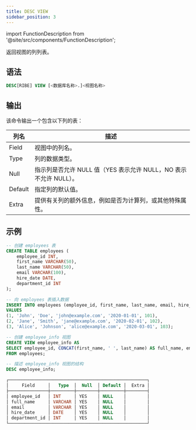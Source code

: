 ```yaml
---
title: DESC VIEW
sidebar_position: 3
---
```

import FunctionDescription from '@site/src/components/FunctionDescription';

<FunctionDescription description="引入或更新版本：v1.2.383"/>

返回视图的列列表。

## 语法

```sql
DESC[RIBE] VIEW [<数据库名称>.]<视图名称>
```

## 输出

该命令输出一个包含以下列的表：

| 列名    | 描述                                                                                                             |
|---------|-------------------------------------------------------------------------------------------------------------------------|
| Field   | 视图中的列名。                                                                                     |
| Type    | 列的数据类型。                                                                                            |
| Null    | 指示列是否允许 NULL 值（YES 表示允许 NULL，NO 表示不允许 NULL）。                      |
| Default | 指定列的默认值。                                                                             |
| Extra   | 提供有关列的额外信息，例如是否为计算列，或其他特殊属性。 |

## 示例

```sql
-- 创建 employees 表
CREATE TABLE employees (
    employee_id INT,
    first_name VARCHAR(50),
    last_name VARCHAR(50),
    email VARCHAR(100),
    hire_date DATE,
    department_id INT
);

-- 向 employees 表插入数据
INSERT INTO employees (employee_id, first_name, last_name, email, hire_date, department_id)
VALUES
(1, 'John', 'Doe', 'john@example.com', '2020-01-01', 101),
(2, 'Jane', 'Smith', 'jane@example.com', '2020-02-01', 102),
(3, 'Alice', 'Johnson', 'alice@example.com', '2020-03-01', 103);

-- 创建 employee_info 视图
CREATE VIEW employee_info AS
SELECT employee_id, CONCAT(first_name, ' ', last_name) AS full_name, email, hire_date, department_id
FROM employees;

-- 描述 employee_info 视图的结构
DESC employee_info;

┌─────────────────────────────────────────────────────┐
│     Field     │   Type  │  Null  │ Default │  Extra │
├───────────────┼─────────┼────────┼─────────┼────────┤
│ employee_id   │ INT     │ YES    │ NULL    │        │
│ full_name     │ VARCHAR │ YES    │ NULL    │        │
│ email         │ VARCHAR │ YES    │ NULL    │        │
│ hire_date     │ DATE    │ YES    │ NULL    │        │
│ department_id │ INT     │ YES    │ NULL    │        │
└─────────────────────────────────────────────────────┘
```